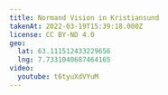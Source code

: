```yaml
---
title: Normand Vision in Kristiansund
takenAt: 2022-03-19T15:39:18.000Z
license: CC BY-ND 4.0
geo:
  lat: 63.111512433229656
  lng: 7.7331040687464165
video:
  youtube: t6tyuXdVYuM
---
```

